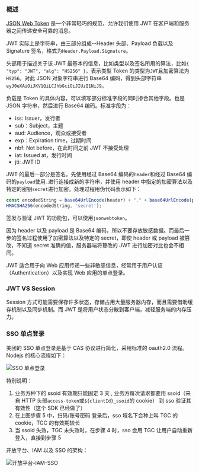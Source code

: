 ### 概述

[JSON Web Token](https://tools.ietf.org/html/rfc7519) 是一个非常轻巧的规范，允许我们使用 JWT 在客户端和服务器之间传递安全可靠的消息。

JWT 实际上是字符串，由三部分组成--Header 头部、Payload 负载以及 Signature 签名，格式为`Header.Payload.Signature`。

头部用于描述关于该 JWT 最基本的信息，比如类型以及签名所用的算法，比如`{ "typ": "JWT", "alg": "HS256" }`，表示类型 Token 的类型为`JWT`且加密算法为`HS256`。对此 JSON 对象字符串进行 Base64 编码，得到头部字符串`eyJ0eXAiOiJKV1QiLCJhbGciOiJIUzI1NiJ9`。

负载是 Token 的具体内容，可以填写部分标准字段的同时掺合其他字段。也是 JSON 字符串，然后进行 Base64 编码。标准字段为：

- iss: Issuer，发行者
- sub：Subject，主题
- aud: Audience，观众或接受者
- exp：Expiration time，过期时间
- nbf: Not before，在此时间之前 JWT 不接受处理
- iat: Issued at，发行时间
- jti: JWT ID

JWT 的最后一部分是签名。先使用经过 Base64 编码的`header`和经过 Base64 编码的`payload`使用`.`进行连接成新的字符串，并使用 header 中指定的加密算法以及特定的密钥`secret`进行加密。处理过程用伪代码表示如下：

```js
const encodedString = base64UrlEncode(header) + "." + base64UrlEncode(payload);
HMACSHA256(encodedString, 'secret');
```

签发与验证 JWT 的功能包，可以使用`jsonwebtoken`。

因为 header 以及 payload 是 Base64 编码，所以不要存放敏感数据。而最后一步的签名过程使用了加密算法以及特定的 secret，即使 header 或 payload 被篡改，不知道 secret 准确的值，服务器端将篡改的 JWT 进行加密对比也会不相同。

JWT 适合用于向 Web 应用传递一些非敏感信息，经常用于用户认证（Authentication）以及实现 Web 应用的单点登录。

### JWT VS Session

Session 方式可能需要保存许多状态，存储占用大量服务器内存，而且需要借助缓存机制以及同步机制。而 JWT 是将用户状态分散到客户端，减轻服务端的内存压力。

### SSO 单点登录

美团的 SSO 单点登录是基于 CAS 协议进行简化，采用标准的 oauth2.0 流程。Nodejs 的核心流程如下：

![SSO 单点登录](http://image.geekaholic.cn/20191022153611.png@0.8)

特别说明：

1. 业务方种下的 ssoid 有效期只能固定 3 天 , 业务方每次请求都要用 ssoid（来自 HTTP 头部`access-token`或`${clientId}_ssoid`的 cookie） 到 sso 验证其有效性（这个 SDK 已经做了）
2. 在上图步骤 5 中，扫码/账号密码 登录后，sso 域名下会种上叫 TGC 的 cookie，TGC 的有效期较长
3. 当 ssoid 失效，TGC 未失效时，在步骤 4 时，sso 会用 TGC 让用户自动重新登入，直接到步骤 5

开放平台、IAM 以及 SSO 的架构：

![开放平台-IAM-SSO](http://image.geekaholic.cn/20191022155825.png@0.8)